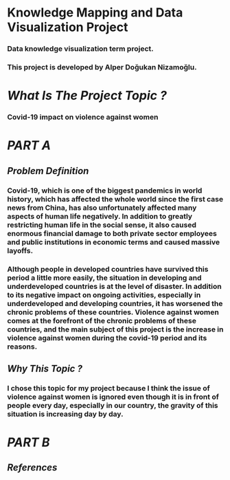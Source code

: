 # Knowledge Mapping and Data Visualization Project
### Data knowledge visualization term project.
### This project is developed by Alper Doğukan Nizamoğlu.

# *What Is The Project Topic ?*

### Covid-19 impact on violence against women

# *PART A*

## *Problem Definition*

### Covid-19, which is one of the biggest pandemics in world history, which has affected the whole world since the first case news from China, has also unfortunately affected many aspects of human life negatively. In addition to greatly restricting human life in the social sense, it also caused enormous financial damage to both private sector employees and public institutions in economic terms and caused massive layoffs. 

### Although people in developed countries have survived this period a little more easily, the situation in developing and underdeveloped countries is at the level of disaster. In addition to its negative impact on ongoing activities, especially in underdeveloped and developing countries, it has worsened the chronic problems of these countries. Violence against women comes at the forefront of the chronic problems of these countries, and the main subject of this project is the increase in violence against women during the covid-19 period and its reasons.

## *Why This Topic ?*

### I chose this topic for my project because I think the issue of violence against women is ignored even though it is in front of people every day, especially in our country, the gravity of this situation is increasing day by day.

# *PART B*

###








## *References*
